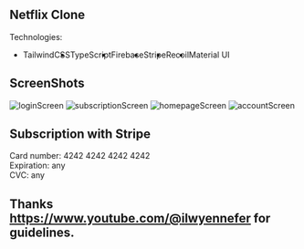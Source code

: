 ## Netflix Clone

Technologies:

<ul style="display:flex; align-items:center;>
  <li>
    NextJS <img src="https://external-content.duckduckgo.com/iu/?u=https%3A%2F%2Fseeklogo.com%2Fimages%2FN%2Fnext-js-icon-logo-EE302D5DBD-seeklogo.com.png&f=1&nofb=1&ipt=fed8bb7173de017d670b6471cad826895a4c31ef58dcb9fd2b21aeef882d6efc&ipo=images" style="width:20px">
 </li>
  <li>
    TailwindCSS
  </li>
  <li>
    TypeScript
  </li>
  <li>
    Firebase
  </li>
  <li>
    Stripe
  </li>
  <li>
    Recoil
  </li>
  <li>
    Material UI
  </li>
</ul>

## ScreenShots

![loginScreen](https://user-images.githubusercontent.com/114258377/217884738-e633b64d-4dc2-448d-b879-977aefb105b4.png)
![subscriptionScreen](https://user-images.githubusercontent.com/114258377/217884796-9e6a9199-019c-442f-83a9-57bfb8062ee8.png)
![homepageScreen](https://user-images.githubusercontent.com/114258377/217884976-9bf33c39-6485-419a-8a8e-5e5dbcde04b3.png)
![accountScreen](https://user-images.githubusercontent.com/114258377/217885001-190d3b6f-7fca-484e-ab36-cfafe5ca19de.png)





## Subscription with Stripe

Card number: 4242 4242 4242 4242<br>
Expiration: any<br>
CVC: any

## Thanks https://www.youtube.com/@ilwyennefer for guidelines.
